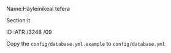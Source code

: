 Name:Haylemikeal tefera

Section:it

ID :ATR /3248 /09


Copy the `config/database.yml.example` to `config/database.yml`

